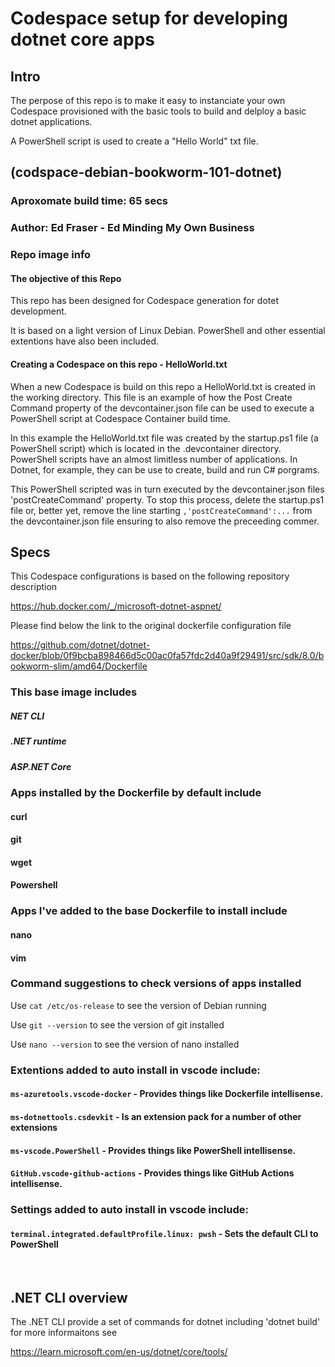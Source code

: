 # Codespace setup for developing dotnet core apps
## Intro

The perpose of this repo is to make it easy to instanciate your own Codespace provisioned with the basic tools to build and delploy a basic dotnet applications.

A PowerShell script is used to create a "Hello World" txt file.

## (codspace-debian-bookworm-101-dotnet)

### Aproxomate build time: 65 secs

### Author: Ed Fraser - Ed Minding My Own Business

### Repo image info

#### The objective of this Repo

This repo has been designed for Codespace generation for dotet development. 

It is based on a light version of Linux Debian. PowerShell and other essential extentions have also been included.

#### Creating a Codespace on this repo - HelloWorld.txt

When a new Codespace is build on this repo a HelloWorld.txt is created in the working directory. This file is an example of how the Post Create Command 
property of the devcontainer.json file can be used to execute a PowerShell script at Codespace Container build time.

In this example the HelloWorld.txt file was created by the startup.ps1 file (a PowerShell script) which is located in the .devcontainer directory.
PowerShell scripts have an almost limitless number of applications. In Dotnet, for example, they can be use to create, build and run C# porgrams. 

This PowerShell scripted was in turn executed by the devcontainer.json files 'postCreateCommand' property. To stop this process, delete the startup.ps1 
file or, better yet, remove the line starting `,'postCreateCommand':...` from the devcontainer.json file ensuring to also remove the preceeding commer.

## Specs

This Codespace configurations is based on the following repository description

<https://hub.docker.com/_/microsoft-dotnet-aspnet/>

Please find below the link to the original dockerfile configuration file

<https://github.com/dotnet/dotnet-docker/blob/0f9bcba898466d5c00ac0fa57fdc2d40a9f29491/src/sdk/8.0/bookworm-slim/amd64/Dockerfile>

### This base image includes

##### NET CLI

##### .NET runtime

##### ASP.NET Core 

### Apps installed by the Dockerfile by default include

#### curl

#### git

#### wget

#### Powershell

### Apps I've added to the base Dockerfile to install include

#### nano 

#### vim 

### Command suggestions to check versions of apps installed

Use ` cat /etc/os-release ` to see the version of Debian running 

Use ` git --version ` to see the version of git installed 

Use ` nano --version ` to see the version of nano installed 

### Extentions added to auto install in vscode include: 

#### `ms-azuretools.vscode-docker` - Provides things like Dockerfile intellisense.

#### `ms-dotnettools.csdevkit` - Is an extension pack for a number of other extensions

#### `ms-vscode.PowerShell` - Provides things like PowerShell intellisense.

#### `GitHub.vscode-github-actions` - Provides things like GitHub Actions intellisense.

### Settings added to auto install in vscode include: 

#### `terminal.integrated.defaultProfile.linux: pwsh` - Sets the default CLI to PowerShell
<br>

## .NET CLI overview

The .NET CLI provide a set of commands for dotnet including 'dotnet build' for more informaitons see

https://learn.microsoft.com/en-us/dotnet/core/tools/

